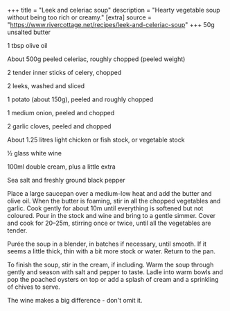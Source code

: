 +++
title = "Leek and celeriac soup"
description = "Hearty vegetable soup without being too rich or creamy."
[extra]
source = "https://www.rivercottage.net/recipes/leek-and-celeriac-soup"
+++
50g unsalted butter

1 tbsp olive oil

About 500g peeled celeriac, roughly chopped (peeled weight)

2 tender inner sticks of celery, chopped

2 leeks, washed and sliced

1 potato (about 150g), peeled and roughly chopped

1 medium onion, peeled and chopped

2 garlic cloves, peeled and chopped

About 1.25 litres light chicken or fish stock, or vegetable stock

½ glass white wine

100ml double cream, plus a little extra

Sea salt and freshly ground black pepper
<!-- sep -->
Place a large saucepan over a medium-low heat and add the butter and olive oil.
When the butter is foaming, stir in all the chopped vegetables and garlic.
Cook gently for about 10m until everything is softened but not coloured.
Pour in the stock and wine and bring to a gentle simmer.
Cover and cook for 20–25m, stirring once or twice, until all the vegetables are tender.

Purée the soup in a blender, in batches if necessary, until smooth.
If it seems a little thick, thin with a bit more stock or water.
Return to the pan.

To finish the soup, stir in the cream, if including.
Warm the soup through gently and season with salt and pepper to taste.
Ladle into warm bowls and pop the poached oysters on top or add a splash of cream and a sprinkling of chives to serve.
<!-- sep -->
The wine makes a big difference - don't omit it.

